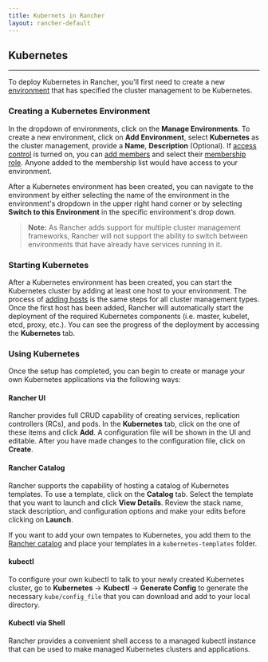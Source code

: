 ```yaml
---
title: Kubernets in Rancher
layout: rancher-default
---
```


## Kubernetes
---

To deploy Kubernetes in Rancher, you'll first need to create a new [environment]({{site.baseurl}}/rancher/configuration/environments/) that has specified the cluster management to be Kubernetes. 

### Creating a Kubernetes Environment

In the dropdown of environments, click on the **Manage Environments**. To create a new environment, click on **Add Environment**, select **Kubernetes** as the cluster management, provide a **Name**, **Description** (Optional). If [access control]({{site.baseurl}}/rancher/configuration/access-control/) is turned on, you can [add members]({{site.baseurl}}/rancher/configuration/environments/#editing-members) and select their [membership role]({{site.baseurl}}/rancher/configuration/environments/#membership-roles). Anyone added to the membership list would have access to your environment. 

After a Kubernetes environment has been created, you can navigate to the environment by either selecting the name of the environment in the environment's dropdown in the upper right hand corner or by selecting **Switch to this Environment** in the specific environment's drop down. 

> **Note:** As Rancher adds support for multiple cluster management frameworks, Rancher will not support the ability to switch between environments that have already have services running in it. 

### Starting Kubernetes

After a Kubernetes environment has been created, you can start the Kubernetes cluster by adding at least one host to your environment. The process of [adding hosts]({{site.baseurl}}/rancher/rancher-ui/infrastructure/hosts) is the same steps for all cluster management types. Once the first host has been added, Rancher will automatically start the deployment of the required Kubernetes components (i.e. master, kubelet, etcd, proxy, etc.). You can see the progress of the deployment by accessing the **Kubernetes** tab.

### Using Kubernetes

Once the setup has completed, you can begin to create or manage your own Kubernetes applications via the following ways:

#### Rancher UI 

Rancher provides full CRUD capability of creating services, replication controllers (RCs), and pods. In the **Kubernetes** tab, click on the one of these items and click **Add**. A configuration file will be shown in the UI and editable. After you have made changes to the configuration file, click on **Create**.

#### Rancher Catalog

Rancher supports the capability of hosting a catalog of Kubernetes templates. To use a template, click on the **Catalog** tab. Select the template that you want to launch and click **View Details**. Review the stack name, stack description, and configuration options and make your edits before clicking on **Launch**. 

If you want to add your own tempates to Kubernetes, you add them to the [Rancher catalog]({{site.baseurl}}/rancher/catalog/) and place your templates in a `kubernetes-templates` folder. 

#### kubectl

To configure your own kubectl to talk to your newly created Kubernetes cluster, go to **Kubernetes** -> **Kubectl** -> **Generate Config** to generate the necessary `kube/config_file` that you can download and add to your local directory. 

#### Kubectl via Shell

Rancher provides a convenient shell access to a managed kubectl instance that can be used to make managed Kubernetes clusters and applications. 





